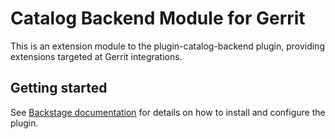 # Catalog Backend Module for Gerrit

This is an extension module to the plugin-catalog-backend plugin, providing extensions targeted at Gerrit integrations.

## Getting started

See [Backstage documentation](https://backstage.io/docs/integrations/gerrit/discovery.md)
for details on how to install and configure the plugin.

